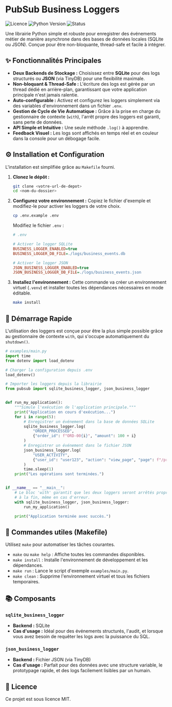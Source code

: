 # PubSub Business Loggers

![Licence](https://img.shields.io/badge/licence-MIT-blue.svg)
![Python Version](https://img.shields.io/badge/python-3.8%2B-brightgreen.svg)
![Status](https://img.shields.io/badge/status-stable-green.svg)

Une librairie Python simple et robuste pour enregistrer des événements métier de manière asynchrone dans des bases de données locales (SQLite ou JSON). Conçue pour être
non-bloquante, thread-safe et facile à intégrer.

## ✨ Fonctionnalités Principales

* **Deux Backends de Stockage :** Choisissez entre **SQLite** pour des logs structurés ou **JSON** (via TinyDB) pour une flexibilité maximale.
* **Non-bloquant & Thread-Safe :** L'écriture des logs est gérée par un thread dédié en arrière-plan, garantissant que votre application principale n'est jamais ralentie.
* **Auto-configurable :** Activez et configurez les loggers simplement via des variables d'environnement dans un fichier `.env`.
* **Gestion de Cycle de Vie Automatique :** Grâce à la prise en charge du gestionnaire de contexte (`with`), l'arrêt propre des loggers est garanti, sans perte de
  données.
* **API Simple et Intuitive :** Une seule méthode `.log()` à apprendre.
* **Feedback Visuel :** Les logs sont affichés en temps réel et en couleur dans la console pour un débogage facile.

## ⚙️ Installation et Configuration

L'installation est simplifiée grâce au `Makefile` fourni.

1. **Clonez le dépôt :**
   ```sh
   git clone <votre-url-de-depot>
   cd <nom-du-dossier>
   ```

2. **Configurez votre environnement :**
   Copiez le fichier d'exemple et modifiez-le pour activer les loggers de votre choix.
   ```sh
   cp .env.example .env
   ```
   Modifiez le fichier `.env` :
   ```ini
   # .env

   # Activer le logger SQLite
   BUSINESS_LOGGER_ENABLED=true
   BUSINESS_LOGGER_DB_FILE=./logs/business_events.db

   # Activer le logger JSON
   JSON_BUSINESS_LOGGER_ENABLED=true
   JSON_BUSINESS_LOGGER_DB_FILE=./logs/business_events.json
   ```

3. **Installez l'environnement :**
   Cette commande va créer un environnement virtuel (`.venv`) et installer toutes les dépendances nécessaires en mode éditable.
   ```sh
   make install
   ```

## 🚀 Démarrage Rapide

L'utilisation des loggers est conçue pour être la plus simple possible grâce au gestionnaire de contexte `with`, qui s'occupe automatiquement du `shutdown()`.

```python
# examples/main.py
import time
from dotenv import load_dotenv

# Charger la configuration depuis .env
load_dotenv()

# Importer les loggers depuis la librairie
from pubsub import sqlite_business_logger, json_business_logger


def run_my_application():
    """Simule l'exécution de l'application principale."""
    print("Application en cours d'exécution...")
    for i in range(5):
        # Enregistrer un événement dans la base de données SQLite
        sqlite_business_logger.log(
            "ORDER_PROCESSED",
            {"order_id": f"ORD-00{i}", "amount": 100 + i}
        )
        # Enregistrer un événement dans le fichier JSON
        json_business_logger.log(
            "USER_ACTIVITY",
            {"user_id": "user123", "action": "view_page", "page": f"/product/{i}"}
        )
        time.sleep(1)
    print("Les opérations sont terminées.")


if __name__ == "__main__":
    # Le bloc 'with' garantit que les deux loggers seront arrêtés proprement
    # à la fin, même en cas d'erreur.
    with sqlite_business_logger, json_business_logger:
        run_my_application()

    print("Application terminée avec succès.")
```

## 🧰 Commandes utiles (Makefile)

Utilisez `make` pour automatiser les tâches courantes.

* `make` ou `make help` : Affiche toutes les commandes disponibles.
* `make install` : Installe l'environnement de développement et les dépendances.
* `make run` : Lance le script d'exemple `examples/main.py`.
* `make clean` : Supprime l'environnement virtuel et tous les fichiers temporaires.

## 📚 Composants

### `sqlite_business_logger`

* **Backend :** SQLite
* **Cas d'usage :** Idéal pour des événements structurés, l'audit, et lorsque vous avez besoin de requêter les logs avec la puissance du SQL.

### `json_business_logger`

* **Backend :** Fichier JSON (via TinyDB)
* **Cas d'usage :** Parfait pour des données avec une structure variable, le prototypage rapide, et des logs facilement lisibles par un humain.

## 📜 Licence

Ce projet est sous licence MIT.